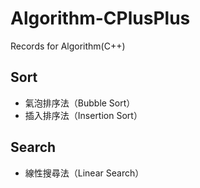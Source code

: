 # Algorithm-CPlusPlus
Records for Algorithm(C++)

## Sort
- 氣泡排序法（Bubble Sort）
- 插入排序法（Insertion Sort）

## Search
- 線性搜尋法（Linear Search）
